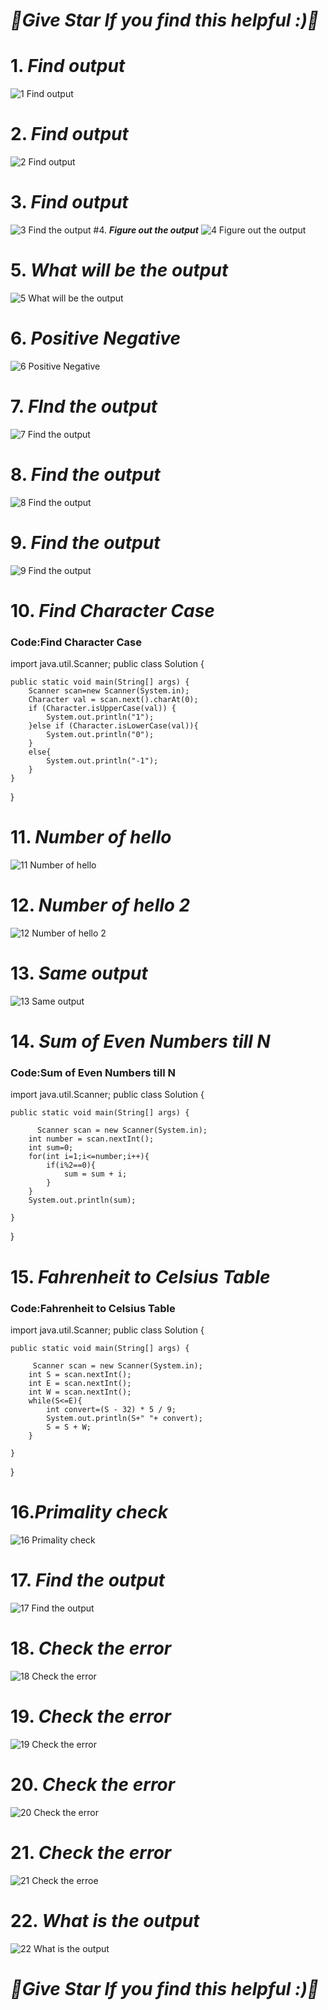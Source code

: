 # ***🌟Give Star If you find this helpful :)🌟***
# 1. ***Find output***
![1 Find output](https://user-images.githubusercontent.com/81718623/191870294-07728470-9c7c-420a-9d97-c1b76b1c251e.jpg)
# 2. ***Find output***
![2 Find output](https://user-images.githubusercontent.com/81718623/191870363-c52faea5-ed16-4449-af68-aab54b135862.jpg)
# 3. ***Find output***
![3 Find the output](https://user-images.githubusercontent.com/81718623/191870403-68eb1131-7339-4eb2-a97e-ec1281a2be64.jpg)
#4. ***Figure out the output***
![4 Figure out the output](https://user-images.githubusercontent.com/81718623/191869397-f1178645-00f1-4119-92aa-cbdb41157074.jpg)
# 5. ***What will be the output***
![5 What will be the output](https://user-images.githubusercontent.com/81718623/191870491-bceb48c7-eb6e-4576-bc51-7a7a4d392841.jpg)
# 6. ***Positive Negative***
![6 Positive Negative](https://user-images.githubusercontent.com/81718623/191870657-619ccb5f-1b7a-47b7-acc6-ae2e224dcf30.jpg)
# 7. ***FInd the output***
![7 Find the output](https://user-images.githubusercontent.com/81718623/191870535-c8b5acc8-a421-4106-982f-d97cbfcf434a.jpg)
# 8. ***Find the output***
![8 Find the output](https://user-images.githubusercontent.com/81718623/191869568-7e74528d-7cfc-4089-9f37-8ee517171c2b.jpg)
# 9. ***Find the output***
![9 Find the output](https://user-images.githubusercontent.com/81718623/191869599-9f10cf1d-c997-4e45-a92e-3fae1805f94c.jpg)
# 10. ***Find Character Case***
### Code:Find Character Case
import java.util.Scanner;
public class Solution {
    
    public static void main(String[] args) {
        Scanner scan=new Scanner(System.in);
        Character val = scan.next().charAt(0);
        if (Character.isUpperCase(val)) {
            System.out.println("1");
        }else if (Character.isLowerCase(val)){
            System.out.println("0");
        }
        else{
            System.out.println("-1");
        }
    }
}
# 11. ***Number of hello***
![11 Number of hello](https://user-images.githubusercontent.com/81718623/191870570-47bb548c-fa29-4a72-a7a3-85f28b369bdf.jpg)
# 12. ***Number of hello 2***
![12 Number of hello 2](https://user-images.githubusercontent.com/81718623/191869828-02bb7b39-a7fd-4fc2-995a-76c1118cd286.jpg)
# 13. ***Same output***
![13 Same output](https://user-images.githubusercontent.com/81718623/191869859-62b639f5-f084-4441-889d-d7d18b938478.jpg)
# 14. ***Sum of Even Numbers till N***
### Code:Sum of Even Numbers till N
import java.util.Scanner;
public class Solution {

	public static void main(String[] args) {
		
		  Scanner scan = new Scanner(System.in);
        int number = scan.nextInt();
        int sum=0;
        for(int i=1;i<=number;i++){
            if(i%2==0){
                sum = sum + i;
            }
        }
        System.out.println(sum);  

	}

}
# 15. ***Fahrenheit to Celsius Table***
### Code:Fahrenheit to Celsius Table
import java.util.Scanner;
public class Solution {


	public static void main(String[] args) {
		
		 Scanner scan = new Scanner(System.in);
        int S = scan.nextInt();
        int E = scan.nextInt();
        int W = scan.nextInt();
        while(S<=E){
            int convert=(S - 32) * 5 / 9;
            System.out.println(S+" "+ convert);
            S = S + W;
        }  
		
	}

}
# 16.***Primality check***
![16 Primality check](https://user-images.githubusercontent.com/81718623/191870042-42b45148-4757-47ab-88f4-3be950f467d4.jpg)
# 17. ***Find the output***
![17 Find the output](https://user-images.githubusercontent.com/81718623/191870076-9329a93a-10f9-4cd4-864b-aeb7878dc579.jpg)
# 18. ***Check the error***
![18 Check the error](https://user-images.githubusercontent.com/81718623/191870106-d5a9e6e7-6de3-41db-9583-51ec2bf57065.jpg)
# 19. ***Check the error***
![19 Check the error](https://user-images.githubusercontent.com/81718623/191870140-980bc39b-1cbd-4c1c-9590-b05086d5def6.jpg)
# 20. ***Check the error***
![20 Check the error](https://user-images.githubusercontent.com/81718623/191870191-d3336ad9-0a11-4cf7-afdc-3aae6498a184.jpg)
# 21. ***Check the error***
![21 Check the erroe](https://user-images.githubusercontent.com/81718623/191870196-7a1f240e-d14b-40d7-82f8-57753dff6793.jpg)
# 22. ***What is the output***
![22 What is the output](https://user-images.githubusercontent.com/81718623/191870201-11b86415-6cf2-46d2-90ca-15b6e4fbf202.jpg)
# ***🌟Give Star If you find this helpful :)🌟***
